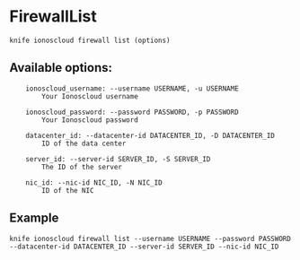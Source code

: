 # FirewallList



    knife ionoscloud firewall list (options)


## Available options:

```
    ionoscloud_username: --username USERNAME, -u USERNAME
        Your Ionoscloud username

    ionoscloud_password: --password PASSWORD, -p PASSWORD
        Your Ionoscloud password

    datacenter_id: --datacenter-id DATACENTER_ID, -D DATACENTER_ID
        ID of the data center

    server_id: --server-id SERVER_ID, -S SERVER_ID
        The ID of the server

    nic_id: --nic-id NIC_ID, -N NIC_ID
        ID of the NIC

```

## Example

    knife ionoscloud firewall list --username USERNAME --password PASSWORD --datacenter-id DATACENTER_ID --server-id SERVER_ID --nic-id NIC_ID
